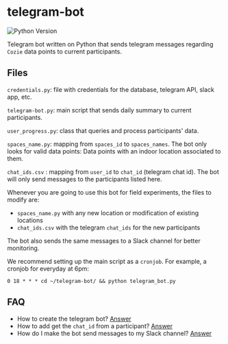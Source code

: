 # telegram-bot

![Python Version](https://upload.wikimedia.org/wikipedia/commons/3/34/Blue_Python_3.6_Shield_Badge.svg)

Telegram bot written on Python that sends telegram messages regarding `Cozie` data points to current participants.


## Files
`credentials.py`: file with credentials for the database, telegram API, slack app, etc.

`telegram-bot.py`: main script that sends daily summary to current participants.

`user_progress.py`: class that queries and process participants' data.

`spaces_name.py`: mapping from `spaces_id` to `spaces_names`. The bot only looks for valid data points: Data points with an indoor location associated to them.

`chat_ids.csv` : mapping from `user_id` to `chat_id` (telegram chat id). The bot will only send messages to the participants listed here.

Whenever you are going to use this bot for field experiments, the files to modify are:
- `spaces_name.py` with any new location or modification of existing locations
- `chat_ids.csv` with the telegram `chat_ids` for the new participants

The bot also sends the same messages to a Slack channel for better monitoring.

We recommend setting up the main script as a `cronjob`. For example, a cronjob for everyday at 6pm:

```
0 18 * * * cd ~/telegram-bot/ && python telegram_bot.py
```

## FAQ
- How to create the telegram bot? [Answer](https://core.telegram.org/bots#6-botfather)
- How to add get the `chat_id` from a participant? [Answer](https://www.wikihow.com/Know-Chat-ID-on-Telegram-on-Android)
- How do I make the bot send messages to my Slack channel? [Answer](https://api.slack.com/start/overview)
